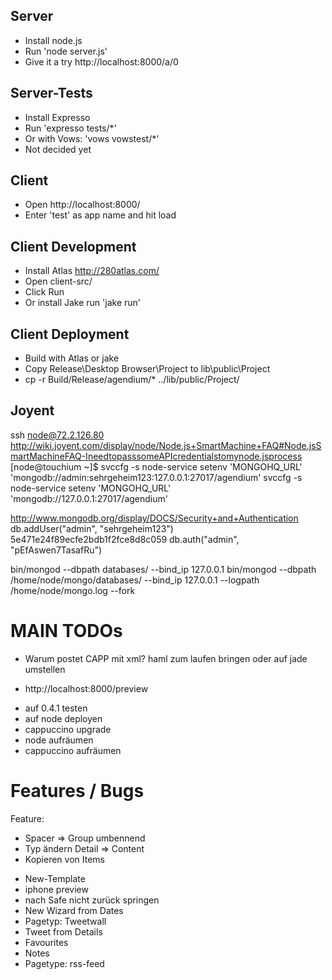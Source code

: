 Server
------
* Install node.js
* Run 'node server.js'
* Give it a try http://localhost:8000/a/0

Server-Tests
------
* Install Expresso
* Run 'expresso tests/*'
* Or with Vows: 'vows vowstest/*' 
* Not decided yet



Client
------
* Open http://localhost:8000/
* Enter 'test' as app name and hit load

Client Development
------
* Install Atlas http://280atlas.com/
* Open client-src/
* Click Run
* Or install Jake run 'jake run'

Client Deployment
------
* Build with Atlas or jake
* Copy Release\Desktop Browser\Project to lib\public\Project
* cp -r Build/Release/agendium/* ../lib/public/Project/

Joyent
-----
ssh node@72.2.126.80
http://wiki.joyent.com/display/node/Node.js+SmartMachine+FAQ#Node.jsSmartMachineFAQ-IneedtopasssomeAPIcredentialstomynode.jsprocess
[node@touchium ~]$ svccfg -s node-service setenv 'MONGOHQ_URL' 'mongodb://admin:sehrgeheim123:127.0.0.1:27017/agendium'
 svccfg -s node-service setenv 'MONGOHQ_URL' 'mongodb://127.0.0.1:27017/agendium'

http://www.mongodb.org/display/DOCS/Security+and+Authentication
db.addUser("admin", "sehrgeheim123")
5e471e24f89ecfe2bdb1f2fce8d8c059
db.auth("admin", "pEfAswen7TasafRu")

bin/mongod --dbpath databases/ --bind_ip 127.0.0.1
bin/mongod --dbpath /home/node/mongo/databases/ --bind_ip 127.0.0.1 --logpath /home/node/mongo.log --fork


MAIN TODOs
=====
* Warum postet CAPP mit xml?
haml zum laufen bringen oder auf jade umstellen
 - http://localhost:8000/preview

* auf 0.4.1 testen
* auf node deployen
* cappuccino upgrade
* node aufräumen 
* cappuccino aufräumen 

Features / Bugs
=====
Feature:
- Spacer => Group umbennend
- Typ ändern Detail => Content
- Kopieren von Items

* New-Template
* iphone preview
* nach Safe nicht zurück springen
* New Wizard from Dates
* Pagetyp: Tweetwall
* Tweet from Details 
* Favourites
* Notes
* Pagetype: rss-feed